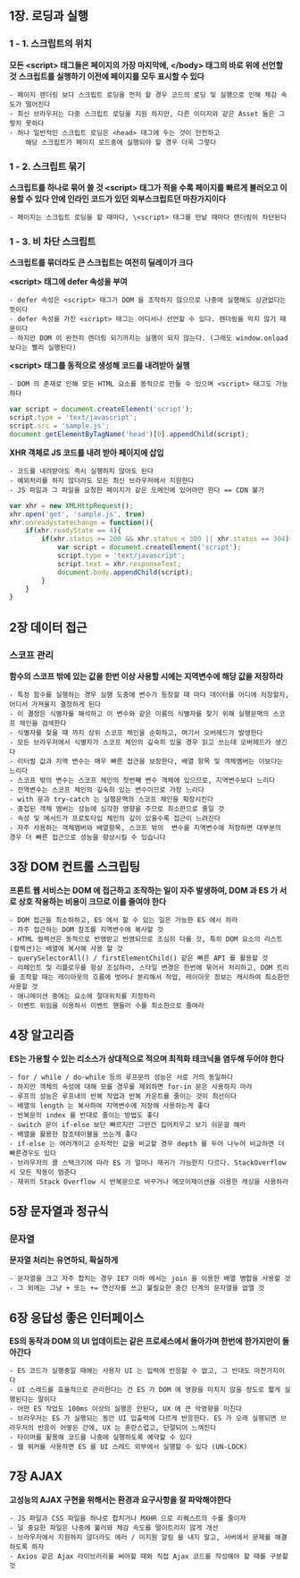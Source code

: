 ## 1장. 로딩과 실행

### 1 - 1. 스크립트의 위치
__모든 \<script\> 태그들은 페이지의 가장 마지막에, \</body\> 태그의 바로 위에 선언할 것__
__스크립트를 실행하기 이전에 페이지를 모두 표시할 수 있다__

    - 페이지 렌더링 보다 스크립트 로딩을 먼저 할 경우 코드의 로딩 및 실행으로 인해 체감 속도가 떨어진다
    - 최신 브라우저는 다중 스크립트 로딩을 지원 하지만, 다른 이미지와 같은 Asset 들은 그렇지 못하다
    - 허나 일반적인 스크립트 로딩은 <head> 태그에 두는 것이 안전하고 
        해당 스크립트가 페이지 로드중에 실행되야 할 경우 더욱 그렇다

### 1 - 2. 스크립트 묶기
__스크립트를 하나로 묶어 쓸 것 \<script\> 태그가 적을 수록 페이지를 빠르게 불러오고 이용할 수 있다__
__안에 인라인 코드가 있던 외부스크립트던 마찬가지이다__

    - 페이지는 스크립트 로딩을 할 때마다, \<script> 태그를 만날 때마다 렌더링이 차단된다

### 1 - 3. 비 차단 스크립트
__스크립트를 묶더라도 큰 스크립트는 여전히 딜레이가 크다__    

__\<script\> 태그에 defer 속성을 부여__

    - defer 속성은 <script> 태그가 DOM 을 조작하지 않으므로 나중에 실행해도 상관없다는 뜻이다
    - defer 속성을 가진 <script> 태그는 어디서나 선언할 수 있다. 렌더링을 막지 않기 때문이다
    - 하지만 DOM 이 완전히 렌더링 되기까지는 실행이 되지 않는다. (그래도 window.onload 보다는 빨리 실행된다)

__\<script\> 태그를 동적으로 생성해 코드를 내려받아 실행__
    
    - DOM 의 존재로 인해 모든 HTML 요소를 동적으로 만들 수 있으며 <script> 태그도 가능하다

````javascript
var script = document.createElement('script');
script.type = 'text/javascript';
script.src = 'sample.js';
document.getElementByTagName('head')[0].appendChild(script);
````

__XHR 객체로 JS 코드를 내려 받아 페이지에 삽입__

    - 코드를 내려받아도 즉시 실행하지 않아도 된다
    - 예외처리를 하지 않더라도 모든 최신 브라우저에서 지원한다
    - JS 파일과 그 파일을 요청한 페이지가 같은 도메인에 있어야만 한다 == CDN 불가

````javascript
var xhr = new XMLHttpRequest();
xhr.open('get', 'sample.js', true)
xhr.onreadystatechange = function(){
    if(xhr.readyState == 4){
        if(xhr.status >= 200 && xhr.status < 300 || xhr.status == 304){ //파일이 유효한지 확인 (304 == 캐시된 응답)
            var script = document.createElement('script');
            script.type = 'text/javascript';
            script.text = xhr.responseText;
            document.body.appendChild(script);
        }
    }
}


````

## 2장 데이터 접근

### 스코프 관리
__함수의 스코프 밖에 있는 값을 한번 이상 사용할 시에는 지역변수에 해당 값을 저장하라__

    - 특정 함수를 실행하는 경우 실행 도중에 변수가 등장할 때 마다 데이터를 어디에 저장할지, 어디서 가져올지 결정하게 된다
    - 이 결정은 식별자를 해석하고 이 변수와 같은 이름의 식별자를 찾기 위해 실행문맥의 스코프 체인을 검색한다
    - 식별자를 찾을 때 까지 상위 스코프 체인을 순회하고, 여기서 오버헤드가 발생한다
    - 모든 브라우저에서 식별자가 스코프 체인의 깊숙히 있을 경우 읽고 쓰는데 오버헤드가 생긴다
    - 리터럴 값과 지역 변수는 매우 빠른 접근을 보장한다, 배열 항목 및 객체멤버는 이보다는 느리다
    - 스코프 밖의 변수는 스코프 체인의 첫번째 변수 객체에 있으므로, 지역변수보다 느리다
    - 전역변수는 스코프 체인의 깊숙히 있는 변수이므로 가장 느리다
    - with 문과 try-catch 는 실행문맥의 스코프 체인을 확장시킨다
    - 중첩된 객체 멤버는 성능에 심각한 영향을 주므로 최소한으로 줄일 것
    - 속성 및 메서드가 프로토타입 체인의 깊이 있을수록 접근이 느려진다
    - 자주 사용하는 객체멤버와 배열항목, 스코프 밖의  변수를 지역변수에 저장하면 대부분의 경우 더 빠른 접근으로 성능을 향상시킬 수 있습니다


## 3장 DOM 컨트롤 스크립팅

__프론트 웹 서비스는 DOM 에 접근하고 조작하는 일이 자주 발생하여, DOM 과 ES 가 서로 상호 작용하는 비용이 크므로 이를 줄여야 한다__

    - DOM 접근을 최소하하고, ES 에서 할 수 있는 일은 가능한 ES 에서 하라
    - 자주 접근하는 DOM 참조를 지역변수에 복사할 것
    - HTML 컬렉션은 동적으로 반영받고 반영되므로 조심히 다룰 것, 특히 DOM 요소의 리스트(컬렉션)는 배열에 복사해 사용 할 것
    - querySelectorAll() / firstElementChild() 같은 빠른 API 를 활용할 것
    - 리페인트 및 리플로우를 항상 조심하라, 스타일 변경은 한번에 묶어서 처리하고, DOM 트리를 조작할 때는 레이아웃의 흐름에 벗어나 분리해서 작업, 레이아웃 정보는 캐시하여 최소한만 사용할 것
    - 애니메이션 중에는 요소에 절대위치를 지정하라
    - 이벤트 위임을 이용하서 이벤트 핸들러 수를 최소한으로 줄여라


## 4장 알고리즘

__ES는 가용할 수 있는 리소스가 상대적으로 적으며 최적화 테크닉을 염두해 두어야 한다__

    - for / while / do-while 등의 루프문의 성능은 서로 거의 동일하다
    - 하지만 객체의 속성에 대해 모를 경우를 제외하면 for-in 문은 사용하지 마라
    - 루프의 성능은 루프내의 반복 작업과 반복 카운트를 줄이는 것이 최선이다
    - 배열의 length 는 복사하여 지역변수에 저장해 사용하는게 좋다
    - 반복문의 index 를 반대로 줄이는 방법도 좋다
    - switch 문이 if-else 보단 빠르지만 그딴건 집어치우고 보기 쉬운걸 해라
    - 배열을 활용한 참조테이블을 쓰는게 좋다
    - if-else 는 여러개이고 순차적인 값을 비교할 경우 depth 를 두어 나누어 비교하면 더 빠른경우도 있다
    - 브라우저의 콜 스택크기에 따라 ES 가 얼마나 재귀가 가능한지 다르다. StackOverflow 시 모든 작동이 멈춘다
    - 재귀의 Stack Overflow 시 반복문으로 바꾸거나 메모이제이션을 이용한 캐싱을 사용하라

## 5장 문자열과 정규식

### 문자열
__문자열 처리는 유연하되, 확실하게__

    - 문자열을 크고 자주 합치는 경우 IE7 이하 에서는 join 을 이용한 배열 병합을 사용할 것
    - 그 외에는 그냥 + 또는 += 연산자를 쓰고 불필요한 중간 단계의 문자열을 없앨 것


## 6장 응답성 좋은 인터페이스

__ES의 동작과 DOM 의 UI 업데이트는 같은 프로세스에서 돌아가며 한번에 한가지만이 돌아간다__

    - ES 코드가 실행중일 때에는 사용자 UI 는 입력에 반응할 수 없고, 그 반대도 마찬가지이다
    - UI 스레드를 효율적으로 관리한다는 건 ES 가 DOM 에 영향을 미치지 않을 정도로 짧게 실행된다는 말이다
    - 어떤 ES 작업도 100ms 이상의 실행은 안된다, UX 에 큰 악영향을 미친다
    - 브라우저는 ES 가 실행되는 동안 UI 입출력에 다르게 반응한다. ES 가 오래 실행되면 브라우저의 반응이 어떻든 간에, UX 는 혼란스럽고, 단절되어 느껴진다
    - 타이머를 활용해 코드를 나중에 실행하도록 예약할 수 있다
    - 웹 워커를 사용하면 ES 를 UI 스레드 외부에서 실행할 수 있다 (UN-LOCK)

## 7장 AJAX

__고성능의 AJAX 구현을 위해서는 환경과 요구사항을 잘 파악해야한다__

    - JS 파일과 CSS 파일을 하나로 합치거나 MXHR 으로 리퀘스트의 수를 줄이자
    - 덜 중요한 파일은 나중에 불러와 체감 속도를 떨이트리지 않게 개선
    - 브라우저에서 지원하지 않더라도 에러 / 미지원 알림 을 내지 말고, 서버에서 문제를 해결하도록 하자
    - Axios 같은 Ajax 라이브러리를 써야할 때와 직접 Ajax 코드를 작성해야 할 때를 구분할 것

